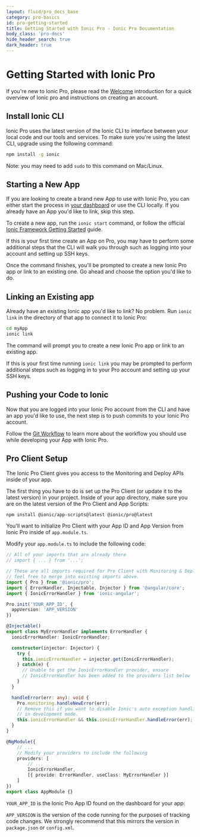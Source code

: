 ```yaml
---
layout: fluid/pro_docs_base
category: pro-basics
id: pro-getting-started
title: Getting Started with Ionic Pro - Ionic Pro Documentation
body_class: 'pro-docs'
hide_header_search: true
dark_header: true
---
```


# Getting Started with Ionic Pro

If you're new to Ionic Pro, please read the [Welcome](/docs/pro/) introduction for a quick overview of Ionic pro and instructions on creating an account.

## Install Ionic CLI

Ionic Pro uses the latest version of the Ionic CLI to interface between your local code and our tools and services. To make sure you're using the latest CLI, upgrade using the following command:

```bash
npm install -g ionic
```

Note: you may need to add `sudo` to this command on Mac/Linux.

## Starting a New App

If you are looking to create a brand new App to use with Ionic Pro, you can either start the process in [your dashboard](https://dashboard.ionicframework.com) or use the CLI locally. If you already have an App you'd like to link, skip this step.

To create a new app, run the `ionic start` command, or follow the official [Ionic Framework Getting Started](/getting-started) guide.

If this is your first time create an App on Pro, you may have to perform some additional steps that the CLI will walk you through such as logging into your account and setting up SSH keys.

Once the command finishes, you'll be prompted to create a new Ionic Pro app or link to an existing one. Go ahead and choose the option you'd like to do.

## Linking an Existing app

Already have an existing Ionic app you'd like to link? No problem. Run `ionic link` in the directory of that app to connect it to Ionic Pro:

```bash
cd myApp
ionic link
```

The command will prompt you to create a new Ionic Pro app or link to an existing app.

If this is your first time running `ionic link` you may be prompted to perform additional steps such as logging in to your Pro account and setting up your SSH keys.

## Pushing your Code to Ionic

Now that you are logged into your Ionic Pro account from the CLI and have an app you'd like to use, the next
step is to push commits to your Ionic Pro account.

Follow the [Git Workflow](/docs/pro/basics/git/) to learn more about the workflow you should use while developing your App with Ionic Pro.

## Pro Client Setup

The Ionic Pro Client gives you access to the Monitoring and Deploy APIs inside of your app.

The first thing you have to do is set up the Pro Client (or update it to the latest version) in your project. Inside of your app directory, make sure you are on the latest version of the Pro Client and App Scripts:

```bash
npm install @ionic/app-scripts@latest @ionic/pro@latest
```

You'll want to initialize Pro Client with your App ID and App Version from Ionic Pro inside of `app.module.ts`.

Modify your `app.module.ts` to include the following code:

```typescript
// All of your imports that are already there
// import { ... } from '...';

// These are all imports required for Pro Client with Monitoring & Deploy,
// feel free to merge into existing imports above.
import { Pro } from '@ionic/pro';
import { ErrorHandler, Injectable, Injector } from '@angular/core';
import { IonicErrorHandler } from 'ionic-angular';

Pro.init('YOUR_APP_ID', {
  appVersion: 'APP_VERSION'
})

@Injectable()
export class MyErrorHandler implements ErrorHandler {
  ionicErrorHandler: IonicErrorHandler;

  constructor(injector: Injector) {
    try {
      this.ionicErrorHandler = injector.get(IonicErrorHandler);
    } catch(e) {
      // Unable to get the IonicErrorHandler provider, ensure
      // IonicErrorHandler has been added to the providers list below
    }
  }

  handleError(err: any): void {
    Pro.monitoring.handleNewError(err);
    // Remove this if you want to disable Ionic's auto exception handling
    // in development mode.
    this.ionicErrorHandler && this.ionicErrorHandler.handleError(err);
  }
}

@NgModule({
    // ...
    // Modify your providers to include the following
    providers: [
        // ...
        IonicErrorHandler,
        [{ provide: ErrorHandler, useClass: MyErrorHandler }]
    ]
})
export class AppModule {}
```

`YOUR_APP_ID` is the Ionic Pro App ID found on the dashboard for your app:

`APP_VERSION` is the version of the code running for the purposes of tracking code changes. We strongly recommend that this mirrors the version in `package.json` or `config.xml`.
